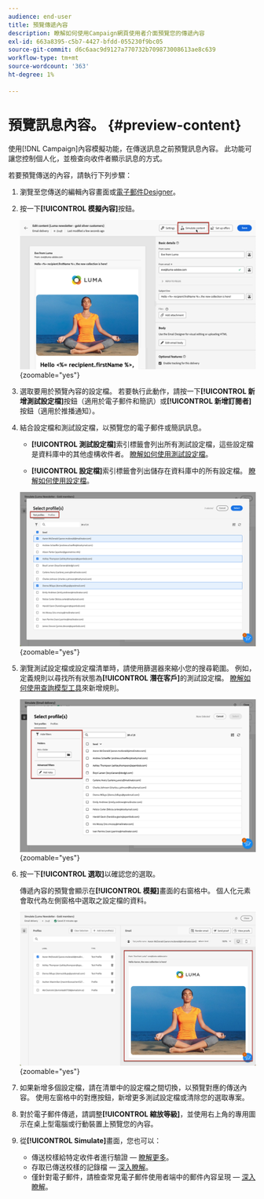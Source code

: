 ```yaml
---
audience: end-user
title: 預覽傳遞內容
description: 瞭解如何使用Campaign網頁使用者介面預覽您的傳遞內容
exl-id: 663a8395-c5b7-4427-bfdd-055230f9bc05
source-git-commit: d6c6aac9d9127a770732b709873008613ae8c639
workflow-type: tm+mt
source-wordcount: '363'
ht-degree: 1%

---
```


# 預覽訊息內容。 {#preview-content}

使用[!DNL Campaign]內容模擬功能，在傳送訊息之前預覽訊息內容。 此功能可讓您控制個人化，並檢查向收件者顯示訊息的方式。

若要預覽傳送的內容，請執行下列步驟：

1. 瀏覽至您傳送的編輯內容畫面或[電子郵件Designer](../email/get-started-email-designer.md)。

1. 按一下&#x200B;**[!UICONTROL 模擬內容]**&#x200B;按鈕。

   ![顯示模擬內容按鈕的影像](assets/simulate-button.png){zoomable="yes"}

1. 選取要用於預覽內容的設定檔。 若要執行此動作，請按一下&#x200B;**[!UICONTROL 新增測試設定檔]**&#x200B;按鈕（適用於電子郵件和簡訊）或&#x200B;**[!UICONTROL 新增訂閱者]**&#x200B;按鈕（適用於推播通知）。

1. 結合設定檔和測試設定檔，以預覽您的電子郵件或簡訊訊息。

   * **[!UICONTROL 測試設定檔]**&#x200B;索引標籤會列出所有測試設定檔，這些設定檔是資料庫中的其他虛構收件者。 [瞭解如何使用測試設定檔](../audience/test-profiles.md)。

   * **[!UICONTROL 設定檔]**&#x200B;索引標籤會列出儲存在資料庫中的所有設定檔。 [瞭解如何使用設定檔](../audience/about-recipients.md)。

   ![影像顯示選取的設定檔](assets/simulate-select-profiles.png){zoomable="yes"}

1. 瀏覽測試設定檔或設定檔清單時，請使用篩選器來縮小您的搜尋範圍。 例如，定義規則以尋找所有狀態為&#x200B;**[!UICONTROL 潛在客戶]**&#x200B;的測試設定檔。 [瞭解如何使用查詢模型工具](../query/query-modeler-overview.md)來新增規則。

   ![顯示套用至測試設定檔之篩選器的影像](assets/simulate-test-profile-filter.png){zoomable="yes"}

1. 按一下&#x200B;**[!UICONTROL 選取]**&#x200B;以確認您的選取。

   傳遞內容的預覽會顯示在&#x200B;**[!UICONTROL 模擬]**&#x200B;畫面的右窗格中。 個人化元素會取代為左側窗格中選取之設定檔的資料。

   ![顯示傳遞內容預覽的影像](assets/simulate-preview.png){zoomable="yes"}

1. 如果新增多個設定檔，請在清單中的設定檔之間切換，以預覽對應的傳送內容。 使用左窗格中的對應按鈕，新增更多測試設定檔或清除您的選取專案。

1. 對於電子郵件傳遞，請調整&#x200B;**[!UICONTROL 縮放等級]**，並使用右上角的專用圖示在桌上型電腦或行動裝置上預覽您的內容。

1. 從&#x200B;**[!UICONTROL Simulate]**&#x200B;畫面，您也可以：
   * 傳送校樣給特定收件者進行驗證 — [瞭解更多](test-deliveries.md)。
   * 存取已傳送校樣的記錄檔 — [深入瞭解](test-deliveries.md#access-test-deliveries)。
   * 僅針對電子郵件，請檢查常見電子郵件使用者端中的郵件內容呈現 — [深入瞭解](email-rendering.md)。